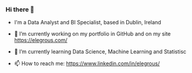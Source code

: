 ### Hi there 👋

<!--
**Elegrous/Elegrous** is a ✨ _special_ ✨ repository because its `README.md` (this file) appears on your GitHub profile.

Here are some ideas to get you started:

- 🔭 I’m currently working on ...
- 🌱 I’m currently learning ...
- 👯 I’m looking to collaborate on ...
- 🤔 I’m looking for help with ...
- 💬 Ask me about ...
- 📫 How to reach me: ...
- 😄 Pronouns: ...
- ⚡ Fun fact: ...
-->

- I'm a Data Analyst and BI Specialist, based in Dublin, Ireland

- 🔭 I’m currently working on my portfolio in GitHub and on my site https://elegrous.com/
- 🌱 I’m currently learning Data Science, Machine Learning and Statistisc
- 📫 How to reach me: https://www.linkedin.com/in/elegrous/
